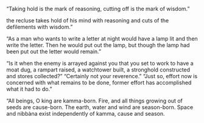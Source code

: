 “Taking hold is the mark of reasoning, cutting off is the mark of wisdom.”


the recluse takes hold of his mind with reasoning and cuts of the defilements with wisdom.”


“As a man who wants to write a letter at night would have a lamp lit and then write the letter. Then he would put out the lamp, but though the lamp had been put out the letter would remain.”


“Is it when the enemy is arrayed against you that you set to work to have a moat dug, a rampart raised, a watchtower built, a stronghold constructed and stores collected?” “Certainly not your reverence.” “Just so, effort now is concerned with what remains to be done, former effort has accomplished what it had to do.”


“All beings, O king are kamma-born. Fire, and all things growing out of seeds are cause-born. The earth, water and wind are season-born. Space and nibbàna exist independently of kamma, cause and season.


